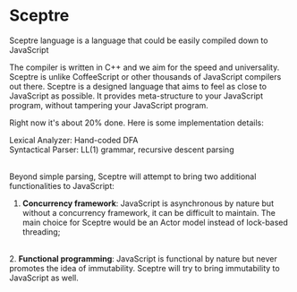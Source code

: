 Sceptre
=======

Sceptre language is a language that could be easily compiled down to JavaScript

The compiler is written in C++ and we aim for the speed and universality. Sceptre is unlike CoffeeScript or other thousands of JavaScript compilers out there. Sceptre is a designed language that aims to feel as close to JavaScript as possible. It provides meta-structure to your JavaScript program, without tampering your JavaScript program.

Right now it's about 20% done. Here is some implementation details:

Lexical Analyzer: Hand-coded DFA
<br>
Syntactical Parser: LL(1) grammar, recursive descent parsing

<br>
Beyond simple parsing, Sceptre will attempt to bring two additional functionalities to JavaScript: 

1. <b>Concurrency framework</b>: JavaScript is asynchronous by nature but without a concurrency framework, it can be difficult to maintain. The main choice for Sceptre would be an Actor model instead of lock-based threading; 
<br>
2. <b>Functional programming</b>: JavaScript is functional by nature but never promotes the idea of immutability. Sceptre will try to bring immutability to JavaScript as well.
